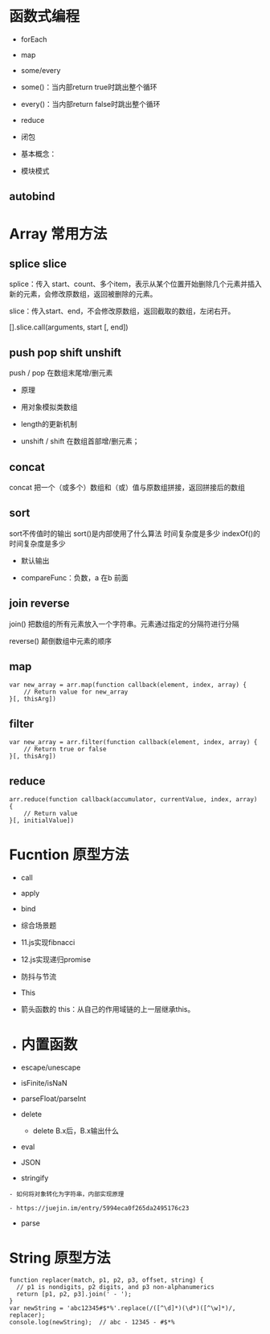# 函数式编程

* forEach

* map

* some/every

* some()：当内部return true时跳出整个循环

* every()：当内部return false时跳出整个循环

* reduce


* 闭包

* 基本概念：

* 模块模式


## autobind


# Array 常用方法

## splice slice

splice：传入 start、count、多个item，表示从某个位置开始删除几个元素并插入新的元素，会修改原数组，返回被删除的元素。

slice：传入start、end，不会修改原数组，返回截取的数组，左闭右开。

[].slice.call(arguments, start [, end])

## push pop shift unshift

push / pop 在数组末尾增/删元素

* 原理

* 用对象模拟类数组

* length的更新机制

* unshift / shift 在数组首部增/删元素；

## concat

concat 把一个（或多个）数组和（或）值与原数组拼接，返回拼接后的数组

## sort

sort不传值时的输出
sort()是内部使用了什么算法 时间复杂度是多少 indexOf()的时间复杂度是多少

* 默认输出

* compareFunc：负数，a 在b 前面

## join reverse

join() 把数组的所有元素放入一个字符串。元素通过指定的分隔符进行分隔

reverse() 颠倒数组中元素的顺序

## map

```
var new_array = arr.map(function callback(element, index, array) {
    // Return value for new_array
}[, thisArg])
```

## filter

```
var new_array = arr.filter(function callback(element, index, array) {
    // Return true or false
}[, thisArg])
```

## reduce

```
arr.reduce(function callback(accumulator, currentValue, index, array) {
    // Return value
}[, initialValue])
```


# Fucntion 原型方法

* call

* apply

* bind

* 综合场景题

* 11.js实现fibnacci

* 12.js实现递归promise

* 防抖与节流

* This

* 箭头函数的 this：从自己的作用域链的上一层继承this。

* # 内置函数

* escape/unescape

* isFinite/isNaN

* parseFloat/parseInt

* delete
	* delete B.x后，B.x输出什么

* eval

* JSON

* stringify

```
- 如何将对象转化为字符串，内部实现原理
```

```
- https://juejin.im/entry/5994eca0f265da2495176c23
```

* parse

# String 原型方法

```
function replacer(match, p1, p2, p3, offset, string) {
  // p1 is nondigits, p2 digits, and p3 non-alphanumerics
  return [p1, p2, p3].join(' - ');
}
var newString = 'abc12345#$*%'.replace(/([^\d]*)(\d*)([^\w]*)/, replacer);
console.log(newString);  // abc - 12345 - #$*%
```